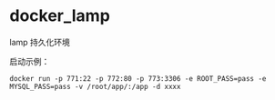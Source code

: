 # docker_lamp
lamp 持久化环境

启动示例：

	docker run -p 771:22 -p 772:80 -p 773:3306 -e ROOT_PASS=pass -e MYSQL_PASS=pass -v /root/app/:/app -d xxxx